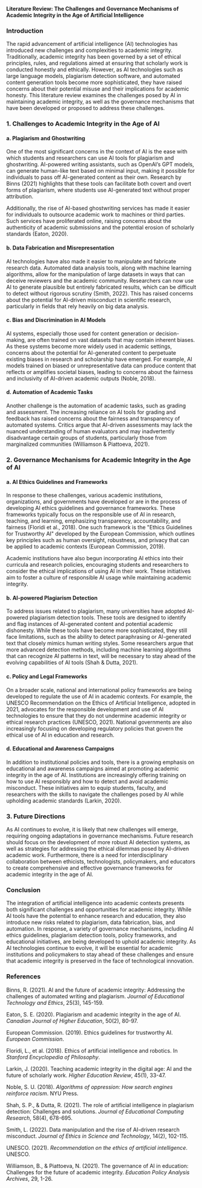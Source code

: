 
**Literature Review: The Challenges and Governance Mechanisms of Academic Integrity in the Age of Artificial Intelligence**

### Introduction

The rapid advancement of artificial intelligence (AI) technologies has introduced new challenges and complexities to academic integrity. Traditionally, academic integrity has been governed by a set of ethical principles, rules, and regulations aimed at ensuring that scholarly work is conducted honestly and ethically. However, as AI technologies such as large language models, plagiarism detection software, and automated content generation tools become more sophisticated, they have raised concerns about their potential misuse and their implications for academic honesty. This literature review examines the challenges posed by AI in maintaining academic integrity, as well as the governance mechanisms that have been developed or proposed to address these challenges.

### 1. **Challenges to Academic Integrity in the Age of AI**

#### a. **Plagiarism and Ghostwriting**
One of the most significant concerns in the context of AI is the ease with which students and researchers can use AI tools for plagiarism and ghostwriting. AI-powered writing assistants, such as OpenAI’s GPT models, can generate human-like text based on minimal input, making it possible for individuals to pass off AI-generated content as their own. Research by Binns (2021) highlights that these tools can facilitate both covert and overt forms of plagiarism, where students use AI-generated text without proper attribution.

Additionally, the rise of AI-based ghostwriting services has made it easier for individuals to outsource academic work to machines or third parties. Such services have proliferated online, raising concerns about the authenticity of academic submissions and the potential erosion of scholarly standards (Eaton, 2020). 

#### b. **Data Fabrication and Misrepresentation**
AI technologies have also made it easier to manipulate and fabricate research data. Automated data analysis tools, along with machine learning algorithms, allow for the manipulation of large datasets in ways that can deceive reviewers and the academic community. Researchers can now use AI to generate plausible but entirely fabricated results, which can be difficult to detect without rigorous scrutiny (Smith, 2022). This has raised concerns about the potential for AI-driven misconduct in scientific research, particularly in fields that rely heavily on big data analysis.

#### c. **Bias and Discrimination in AI Models**
AI systems, especially those used for content generation or decision-making, are often trained on vast datasets that may contain inherent biases. As these systems become more widely used in academic settings, concerns about the potential for AI-generated content to perpetuate existing biases in research and scholarship have emerged. For example, AI models trained on biased or unrepresentative data can produce content that reflects or amplifies societal biases, leading to concerns about the fairness and inclusivity of AI-driven academic outputs (Noble, 2018).

#### d. **Automation of Academic Tasks**
Another challenge is the automation of academic tasks, such as grading and assessment. The increasing reliance on AI tools for grading and feedback has raised concerns about the fairness and transparency of automated systems. Critics argue that AI-driven assessments may lack the nuanced understanding of human evaluators and may inadvertently disadvantage certain groups of students, particularly those from marginalized communities (Williamson & Piattoeva, 2021).

### 2. **Governance Mechanisms for Academic Integrity in the Age of AI**

#### a. **AI Ethics Guidelines and Frameworks**
In response to these challenges, various academic institutions, organizations, and governments have developed or are in the process of developing AI ethics guidelines and governance frameworks. These frameworks typically focus on the responsible use of AI in research, teaching, and learning, emphasizing transparency, accountability, and fairness (Floridi et al., 2018). One such framework is the "Ethics Guidelines for Trustworthy AI" developed by the European Commission, which outlines key principles such as human oversight, robustness, and privacy that can be applied to academic contexts (European Commission, 2019).

Academic institutions have also begun incorporating AI ethics into their curricula and research policies, encouraging students and researchers to consider the ethical implications of using AI in their work. These initiatives aim to foster a culture of responsible AI usage while maintaining academic integrity.

#### b. **AI-powered Plagiarism Detection**
To address issues related to plagiarism, many universities have adopted AI-powered plagiarism detection tools. These tools are designed to identify and flag instances of AI-generated content and potential academic dishonesty. While these tools have become more sophisticated, they still face limitations, such as the ability to detect paraphrasing or AI-generated text that closely mimics human writing styles. Some researchers argue that more advanced detection methods, including machine learning algorithms that can recognize AI patterns in text, will be necessary to stay ahead of the evolving capabilities of AI tools (Shah & Dutta, 2021).

#### c. **Policy and Legal Frameworks**
On a broader scale, national and international policy frameworks are being developed to regulate the use of AI in academic contexts. For example, the UNESCO Recommendation on the Ethics of Artificial Intelligence, adopted in 2021, advocates for the responsible development and use of AI technologies to ensure that they do not undermine academic integrity or ethical research practices (UNESCO, 2021). National governments are also increasingly focusing on developing regulatory policies that govern the ethical use of AI in education and research.

#### d. **Educational and Awareness Campaigns**
In addition to institutional policies and tools, there is a growing emphasis on educational and awareness campaigns aimed at promoting academic integrity in the age of AI. Institutions are increasingly offering training on how to use AI responsibly and how to detect and avoid academic misconduct. These initiatives aim to equip students, faculty, and researchers with the skills to navigate the challenges posed by AI while upholding academic standards (Larkin, 2020).

### 3. **Future Directions**

As AI continues to evolve, it is likely that new challenges will emerge, requiring ongoing adaptations in governance mechanisms. Future research should focus on the development of more robust AI detection systems, as well as strategies for addressing the ethical dilemmas posed by AI-driven academic work. Furthermore, there is a need for interdisciplinary collaboration between ethicists, technologists, policymakers, and educators to create comprehensive and effective governance frameworks for academic integrity in the age of AI.

### Conclusion

The integration of artificial intelligence into academic contexts presents both significant challenges and opportunities for academic integrity. While AI tools have the potential to enhance research and education, they also introduce new risks related to plagiarism, data fabrication, bias, and automation. In response, a variety of governance mechanisms, including AI ethics guidelines, plagiarism detection tools, policy frameworks, and educational initiatives, are being developed to uphold academic integrity. As AI technologies continue to evolve, it will be essential for academic institutions and policymakers to stay ahead of these challenges and ensure that academic integrity is preserved in the face of technological innovation.

### References

Binns, R. (2021). AI and the future of academic integrity: Addressing the challenges of automated writing and plagiarism. *Journal of Educational Technology and Ethics*, 25(3), 145-159.

Eaton, S. E. (2020). Plagiarism and academic integrity in the age of AI. *Canadian Journal of Higher Education*, 50(2), 80-97.

European Commission. (2019). Ethics guidelines for trustworthy AI. *European Commission*.

Floridi, L., et al. (2018). Ethics of artificial intelligence and robotics. In *Stanford Encyclopedia of Philosophy*.

Larkin, J. (2020). Teaching academic integrity in the digital age: AI and the future of scholarly work. *Higher Education Review*, 45(1), 33-47.

Noble, S. U. (2018). *Algorithms of oppression: How search engines reinforce racism*. NYU Press.

Shah, S. P., & Dutta, R. (2021). The role of artificial intelligence in plagiarism detection: Challenges and solutions. *Journal of Educational Computing Research*, 58(4), 678-695.

Smith, L. (2022). Data manipulation and the rise of AI-driven research misconduct. *Journal of Ethics in Science and Technology*, 14(2), 102-115.

UNESCO. (2021). *Recommendation on the ethics of artificial intelligence*. UNESCO.

Williamson, B., & Piattoeva, N. (2021). The governance of AI in education: Challenges for the future of academic integrity. *Education Policy Analysis Archives*, 29, 1-26.